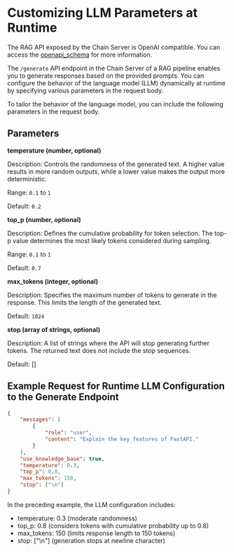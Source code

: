 <!--
  SPDX-FileCopyrightText: Copyright (c) 2024 NVIDIA CORPORATION & AFFILIATES. All rights reserved.
  SPDX-License-Identifier: Apache-2.0
-->

# Customizing LLM Parameters at Runtime

The RAG API exposed by the Chain Server is OpenAI compatible.
You can access the [openapi_schema](./api_reference/openapi_schema.json) for more information.

The `/generate` API endpoint in the Chain Server of a RAG pipeline enables you to generate responses based on the provided prompts.
You can configure the behavior of the language model (LLM) dynamically at runtime by specifying various parameters in the request body.

To tailor the behavior of the language model, you can include the following parameters in the request body.

## Parameters

**temperature (number, optional)**

Description: Controls the randomness of the generated text. A higher value results in more random outputs, while a lower value makes the output more deterministic.

Range: `0.1` to `1`

Default: `0.2`

**top_p (number, optional)**

Description: Defines the cumulative probability for token selection. The top-p value determines the most likely tokens considered during sampling.

Range: `0.1` to `1`

Default: `0.7`

**max_tokens (integer, optional)**

Description: Specifies the maximum number of tokens to generate in the response. This limits the length of the generated text.

Default: `1024`

**stop (array of strings, optional)**

Description: A list of strings where the API will stop generating further tokens. The returned text does not include the stop sequences.

Default: []

## Example Request for Runtime LLM Configuration to the Generate Endpoint

```json
{
    "messages": [
        {
            "role": "user",
            "content": "Explain the key features of FastAPI."
        }
    ],
    "use_knowledge_base": true,
    "temperature": 0.3,
    "top_p": 0.8,
    "max_tokens": 150,
    "stop": ["\n"]
}
```

In the preceding example, the LLM configuration includes:

- temperature: 0.3 (moderate randomness)
- top_p: 0.8 (considers tokens with cumulative probability up to 0.8)
- max_tokens: 150 (limits response length to 150 tokens)
- stop: ["\n"] (generation stops at newline character)
